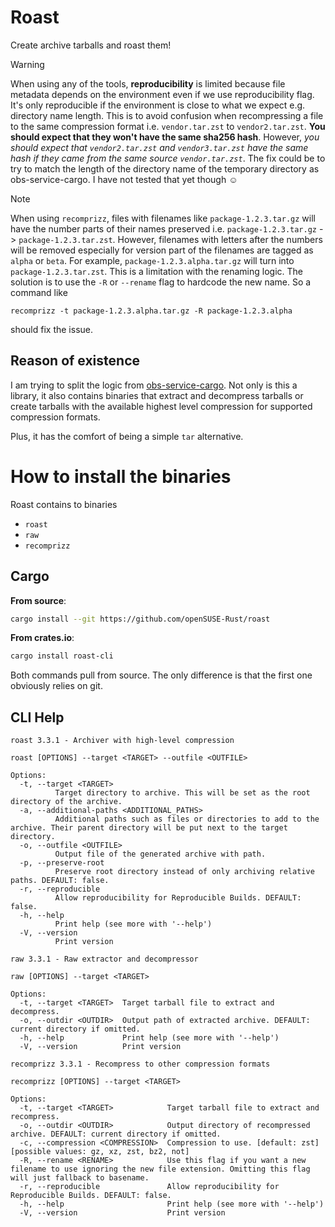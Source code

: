# Roast

Create archive tarballs and roast them!

> [!WARNING]
> When using any of the tools, **reproducibility** is limited because file metadata depends
> on the environment even if we use reproducibility flag. It's only reproducible
> if the environment is close to what we expect e.g. directory name length.
> This is to avoid confusion when recompressing a file to the same compression format i.e.
> `vendor.tar.zst` to `vendor2.tar.zst`. **You should expect that they won't have the same
> sha256 hash**. However, _you should expect that `vendor2.tar.zst` and `vendor3.tar.zst`
> have the same hash if they came from the same source `vendor.tar.zst`_.
> The fix could be to try to match the length of the directory name of the temporary directory
> as obs-service-cargo. I have not tested that yet though ☺️

> [!NOTE]
> When using `recomprizz`, files with filenames like `package-1.2.3.tar.gz` will have
> the number parts of their names preserved i.e. `package-1.2.3.tar.gz` -> `package-1.2.3.tar.zst`.
> However, filenames with letters after the numbers will be removed especially for version part
> of the filenames are tagged as `alpha` or `beta`. For example, `package-1.2.3.alpha.tar.gz` will
> turn into `package-1.2.3.tar.zst`. This is a limitation with the renaming logic. The solution is
> to use the `-R` or `--rename` flag to hardcode the new name. So a command like
> ```
> recomprizz -t package-1.2.3.alpha.tar.gz -R package-1.2.3.alpha
> ```
> should fix the issue.

## Reason of existence

I am trying to split the logic from [obs-service-cargo](https://github.com/openSUSE-Rust/obs-service-cargo).
Not only is this a library, it also contains binaries that extract and decompress tarballs or create
tarballs with the available highest level compression for supported compression formats.

Plus, it has the comfort of being a simple `tar` alternative.

# How to install the binaries

Roast contains to binaries
- `roast`
- `raw`
- `recomprizz`

## Cargo

**From source**:
```bash
cargo install --git https://github.com/openSUSE-Rust/roast
```

**From crates.io**:
```bash
cargo install roast-cli
```

Both commands pull from source. The only difference is that the first one
obviously relies on git.

## CLI Help

```
roast 3.3.1 - Archiver with high-level compression

roast [OPTIONS] --target <TARGET> --outfile <OUTFILE>

Options:
  -t, --target <TARGET>
          Target directory to archive. This will be set as the root directory of the archive.
  -a, --additional-paths <ADDITIONAL_PATHS>
          Additional paths such as files or directories to add to the archive. Their parent directory will be put next to the target directory.
  -o, --outfile <OUTFILE>
          Output file of the generated archive with path.
  -p, --preserve-root
          Preserve root directory instead of only archiving relative paths. DEFAULT: false.
  -r, --reproducible
          Allow reproducibility for Reproducible Builds. DEFAULT: false.
  -h, --help
          Print help (see more with '--help')
  -V, --version
          Print version
```

```
raw 3.3.1 - Raw extractor and decompressor

raw [OPTIONS] --target <TARGET>

Options:
  -t, --target <TARGET>  Target tarball file to extract and decompress.
  -o, --outdir <OUTDIR>  Output path of extracted archive. DEFAULT: current directory if omitted.
  -h, --help             Print help (see more with '--help')
  -V, --version          Print version
```

```
recomprizz 3.3.1 - Recompress to other compression formats

recomprizz [OPTIONS] --target <TARGET>

Options:
  -t, --target <TARGET>            Target tarball file to extract and recompress.
  -o, --outdir <OUTDIR>            Output directory of recompressed archive. DEFAULT: current directory if omitted.
  -c, --compression <COMPRESSION>  Compression to use. [default: zst] [possible values: gz, xz, zst, bz2, not]
  -R, --rename <RENAME>            Use this flag if you want a new filename to use ignoring the new file extension. Omitting this flag will just fallback to basename.
  -r, --reproducible               Allow reproducibility for Reproducible Builds. DEFAULT: false.
  -h, --help                       Print help (see more with '--help')
  -V, --version                    Print version
```


